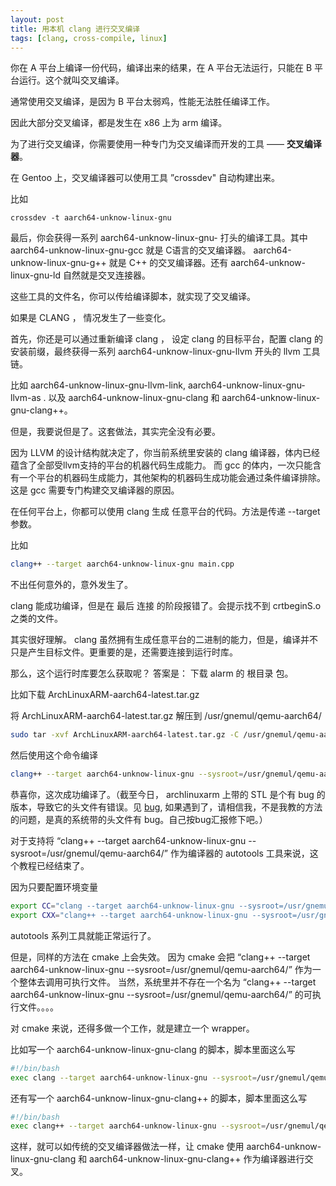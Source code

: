```yaml
---
layout: post
title: 用本机 clang 进行交叉编译
tags: [clang, cross-compile, linux]
---
```


你在 A 平台上编译一份代码，编译出来的结果，在 A 平台无法运行，只能在 B 平台运行。这个就叫交叉编译。

通常使用交叉编译，是因为 B 平台太弱鸡，性能无法胜任编译工作。

因此大部分交叉编译，都是发生在 x86 上为 arm 编译。

为了进行交叉编译，你需要使用一种专门为交叉编译而开发的工具 —— **交叉编译器**。

在 Gentoo 上，交叉编译器可以使用工具 ”crossdev" 自动构建出来。

比如

```base
crossdev -t aarch64-unknow-linux-gnu
```

最后，你会获得一系列 aarch64-unknow-linux-gnu- 打头的编译工具。其中 aarch64-unknow-linux-gnu-gcc 就是 C语言的交叉编译器。
aarch64-unknow-linux-gnu-g++ 就是 C++ 的交叉编译器。还有 aarch64-unknow-linux-gnu-ld 自然就是交叉连接器。

这些工具的文件名，你可以传给编译脚本，就实现了交叉编译。

如果是 CLANG ， 情况发生了一些变化。

首先，你还是可以通过重新编译 clang ， 设定 clang 的目标平台，配置 clang 的安装前缀，最终获得一系列 aarch64-unknow-linux-gnu-llvm 开头的 llvm 工具链。

比如 aarch64-unknow-linux-gnu-llvm-link, aarch64-unknow-linux-gnu-llvm-as . 以及 aarch64-unknow-linux-gnu-clang 和 aarch64-unknow-linux-gnu-clang++。

但是，我要说但是了。这套做法，其实完全没有必要。

因为 LLVM 的设计结构就决定了，你当前系统里安装的 clang 编译器，体内已经蕴含了全部受llvm支持的平台的机器代码生成能力。
而 gcc 的体内，一次只能含有一个平台的机器码生成能力，其他架构的机器码生成功能会通过条件编译排除。这是 gcc 需要专门构建交叉编译器的原因。


在任何平台上，你都可以使用 clang 生成 任意平台的代码。方法是传递 --target 参数。

比如

```bash
clang++ --target aarch64-unknow-linux-gnu main.cpp
```

不出任何意外的，意外发生了。

clang 能成功编译，但是在 最后 连接 的阶段报错了。会提示找不到 crtbeginS.o 之类的文件。

其实很好理解。 clang 虽然拥有生成任意平台的二进制的能力，但是，编译并不只是产生目标文件。更重要的是，还需要连接到运行时库。

那么，这个运行时库要怎么获取呢？ 答案是： 下载 alarm 的 根目录 包。

比如下载 ArchLinuxARM-aarch64-latest.tar.gz

将 ArchLinuxARM-aarch64-latest.tar.gz 解压到 /usr/gnemul/qemu-aarch64/

```bash
sudo tar -xvf ArchLinuxARM-aarch64-latest.tar.gz -C /usr/gnemul/qemu-aarch64/
```

然后使用这个命令编译

```bash
clang++ --target aarch64-unknow-linux-gnu --sysroot=/usr/gnemul/qemu-aarch64/ main.cpp
```

恭喜你，这次成功编译了。（截至今日， archlinuxarm 上带的 STL 是个有 bug 的版本，导致它的头文件有错误。见 [bug](https://github.com/llvm/llvm-project/issues/92586), 如果遇到了，请相信我，不是我教的方法的问题，是真的系统带的头文件有 bug。自己按bug汇报修下吧。）


对于支持将 “clang++ --target aarch64-unknow-linux-gnu --sysroot=/usr/gnemul/qemu-aarch64/” 作为编译器的 autotools 工具来说，这个教程已经结束了。

因为只要配置环境变量

```bash
export CC="clang --target aarch64-unknow-linux-gnu --sysroot=/usr/gnemul/qemu-aarch64/"
export CXX="clang++ --target aarch64-unknow-linux-gnu --sysroot=/usr/gnemul/qemu-aarch64/"
```

autotools 系列工具就能正常运行了。

但是，同样的方法在 cmake 上会失效。
因为 cmake 会把 “clang++ --target aarch64-unknow-linux-gnu --sysroot=/usr/gnemul/qemu-aarch64/” 作为一个整体去调用可执行文件。
当然，系统里并不存在一个名为 “clang++ --target aarch64-unknow-linux-gnu --sysroot=/usr/gnemul/qemu-aarch64/” 的可执行文件。。。。

对 cmake 来说，还得多做一个工作，就是建立一个 wrapper。

比如写一个 aarch64-unknow-linux-gnu-clang 的脚本，脚本里面这么写

```bash
#!/bin/bash
exec clang --target aarch64-unknow-linux-gnu --sysroot=/usr/gnemul/qemu-aarch64/ $*
```

还有写一个 aarch64-unknow-linux-gnu-clang++ 的脚本，脚本里面这么写

```bash
#!/bin/bash
exec clang++ --target aarch64-unknow-linux-gnu --sysroot=/usr/gnemul/qemu-aarch64/ $*
```

这样，就可以如传统的交叉编译器做法一样，让 cmake 使用 aarch64-unknow-linux-gnu-clang 和 aarch64-unknow-linux-gnu-clang++ 作为编译器进行交叉。



